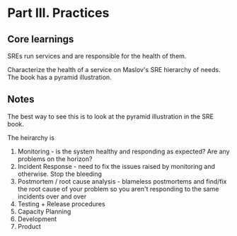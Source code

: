 # Part III. Practices

## Core learnings
SREs run services and are responsible for the health of them.

Characterize the health of a service on Maslov's SRE hierarchy of needs. The book has a pyramid illustration.

## Notes
The best way to see this is to look at the pyramid illustration in the SRE book.

The heirarchy is
1. Monitoring - is the system healthy and responding as expected? Are any problems on the horizon?
2. Incident Response - need to fix the issues raised by monitoring and otherwise. Stop the bleeding 
3. Postmortem / root cause analysis - blameless postmortems and find/fix the root cause of your problem so you aren't responding to the same incidents over and over
4. Testing + Release procedures 
5. Capacity Planning
6. Development
7. Product

